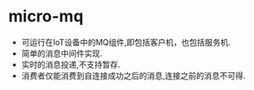 # micro-mq

- 可运行在IoT设备中的MQ组件,即包括客户机，也包括服务机.
- 简单的消息中间件实现.
- 实时的消息投递,不支持暂存.
- 消费者仅能消费到自连接成功之后的消息,连接之前的消息不可得.
